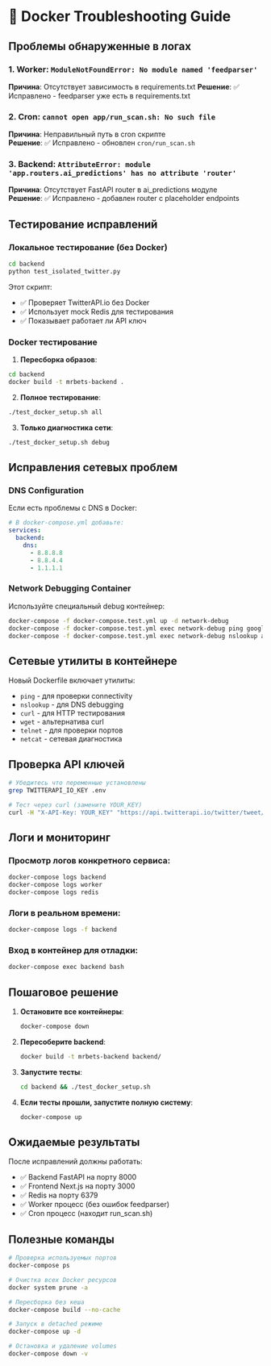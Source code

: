 # 🐳 Docker Troubleshooting Guide

## Проблемы обнаруженные в логах

### 1. Worker: `ModuleNotFoundError: No module named 'feedparser'`

**Причина**: Отсутствует зависимость в requirements.txt
**Решение**: ✅ Исправлено - feedparser уже есть в requirements.txt

### 2. Cron: `cannot open app/run_scan.sh: No such file`

**Причина**: Неправильный путь в cron скрипте  
**Решение**: ✅ Исправлено - обновлен `cron/run_scan.sh`

### 3. Backend: `AttributeError: module 'app.routers.ai_predictions' has no attribute 'router'`

**Причина**: Отсутствует FastAPI router в ai_predictions модуле  
**Решение**: ✅ Исправлено - добавлен router с placeholder endpoints

## Тестирование исправлений

### Локальное тестирование (без Docker)

```bash
cd backend
python test_isolated_twitter.py
```

Этот скрипт:
- ✅ Проверяет TwitterAPI.io без Docker
- ✅ Использует mock Redis для тестирования
- ✅ Показывает работает ли API ключ

### Docker тестирование

1. **Пересборка образов**:
```bash
cd backend
docker build -t mrbets-backend .
```

2. **Полное тестирование**:
```bash
./test_docker_setup.sh all
```

3. **Только диагностика сети**:
```bash
./test_docker_setup.sh debug
```

## Исправления сетевых проблем

### DNS Configuration

Если есть проблемы с DNS в Docker:

```yaml
# В docker-compose.yml добавьте:
services:
  backend:
    dns:
      - 8.8.8.8
      - 8.8.4.4
      - 1.1.1.1
```

### Network Debugging Container

Используйте специальный debug контейнер:

```bash
docker-compose -f docker-compose.test.yml up -d network-debug
docker-compose -f docker-compose.test.yml exec network-debug ping google.com
docker-compose -f docker-compose.test.yml exec network-debug nslookup api.twitterapi.io
```

## Сетевые утилиты в контейнере

Новый Dockerfile включает утилиты:
- `ping` - для проверки connectivity
- `nslookup` - для DNS debugging  
- `curl` - для HTTP тестирования
- `wget` - альтернатива curl
- `telnet` - для проверки портов
- `netcat` - сетевая диагностика

## Проверка API ключей

```bash
# Убедитесь что переменные установлены
grep TWITTERAPI_IO_KEY .env

# Тест через curl (замените YOUR_KEY)
curl -H "X-API-Key: YOUR_KEY" "https://api.twitterapi.io/twitter/tweet/advanced_search?query=from:OptaJoe"
```

## Логи и мониторинг

### Просмотр логов конкретного сервиса:
```bash
docker-compose logs backend
docker-compose logs worker  
docker-compose logs redis
```

### Логи в реальном времени:
```bash
docker-compose logs -f backend
```

### Вход в контейнер для отладки:
```bash
docker-compose exec backend bash
```

## Пошаговое решение

1. **Остановите все контейнеры**:
   ```bash
   docker-compose down
   ```

2. **Пересоберите backend**:
   ```bash
   docker build -t mrbets-backend backend/
   ```

3. **Запустите тесты**:
   ```bash
   cd backend && ./test_docker_setup.sh
   ```

4. **Если тесты прошли, запустите полную систему**:
   ```bash
   docker-compose up
   ```

## Ожидаемые результаты

После исправлений должны работать:
- ✅ Backend FastAPI на порту 8000
- ✅ Frontend Next.js на порту 3000  
- ✅ Redis на порту 6379
- ✅ Worker процесс (без ошибок feedparser)
- ✅ Cron процесс (находит run_scan.sh)

## Полезные команды

```bash
# Проверка используемых портов
docker-compose ps

# Очистка всех Docker ресурсов
docker system prune -a

# Пересборка без кеша
docker-compose build --no-cache

# Запуск в detached режиме
docker-compose up -d

# Остановка и удаление volumes
docker-compose down -v
``` 